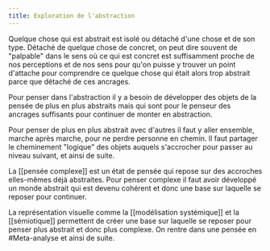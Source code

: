 ```yaml
---
title: Exploration de l'abstraction
---
```


Quelque chose qui est abstrait est isolé ou détaché d'une chose et de son type. Détaché de quelque chose de concret, on peut dire souvent de "palpable" dans le sens où ce qui est concret est suffisamment proche de nos perceptions et de nos sens pour qu'on puisse y trouver un point d'attache pour comprendre ce quelque chose qui était alors trop abstrait parce que détaché de ces ancrages. 

Pour penser dans l'abstraction il y a besoin de développer des objets de la pensée de plus en plus abstraits mais qui sont pour le penseur des ancrages suffisants pour continuer de monter en abstraction.

Pour penser de plus en plus abstrait avec d'autres il faut y aller ensemble, marche après marche, pour ne perdre personne en chemin. Il faut partager le cheminement "logique" des objets auquels s'accrocher pour passer au niveau suivant, et ainsi de suite. 

La [[pensée complexe]] est un état de pensée qui repose sur des accroches elles-mêmes déjà abstraites. Pour penser complexe il faut avoir développé un monde abstrait qui est devenu cohérent et donc une base sur laquelle se reposer pour continuer. 

La représentation visuelle comme la [[modélisation systémique]] et la [[sémiotique]] permettent de créer une base sur laquelle se reposer pour penser plus abstrait et donc plus complexe. On rentre dans une pensée en #Meta-analyse et ainsi de suite. 

